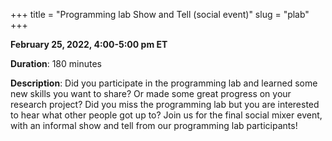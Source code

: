 +++
title = "Programming lab Show and Tell (social event)"
slug = "plab"
+++

**February 25, 2022, 4:00-5:00 pm ET**

**Duration**: 180 minutes

**Description**: Did you participate in the programming lab and learned some new skills you want to share? Or made some great progress on your research project? Did you miss the programming lab but you are interested to hear what other people got up to? Join us for the final social mixer event, with an informal show and tell from our programming lab participants!
